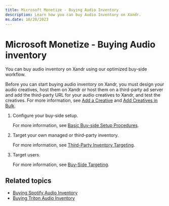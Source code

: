 ```yaml
---
title: Microsoft Monetize - Buying Audio Inventory
description: Learn how you can buy Audio Inventory on Xandr.
ms.date: 10/28/2023
---
```



# Microsoft Monetize - Buying Audio inventory

You can buy audio inventory on Xandr using our
optimized buy-side workflow.

Before you can start buying audio inventory on
Xandr, you must design your audio creatives,
host them on Xandr or host them on a third-party
ad server and add the third-party URL for your audio creatives to
Xandr, and test the creatives. For more
information, see [Add a Creative](add-a-creative.md) and [Add
Creatives in Bulk](add-creatives-in-bulk.md).

1. Configure your buy-side setup.

    For more information, see [Basic Buy-side Setup Procedures](basic-buy-side-setup-procedures.md).

1. Target your own managed or third-party
    inventory.

    For more information, see [Third-Party Inventory Targeting](third-party-inventory-targeting.md).

1. Target users.

    For more information, see [Buy-Side Targeting](buy-side-targeting.md).

## Related topics

- [Buying Spotify Audio Inventory](buying-spotify-audio-inventory.md)
- [Buying Triton Audio Inventory](buying-triton-audio-inventory.md)